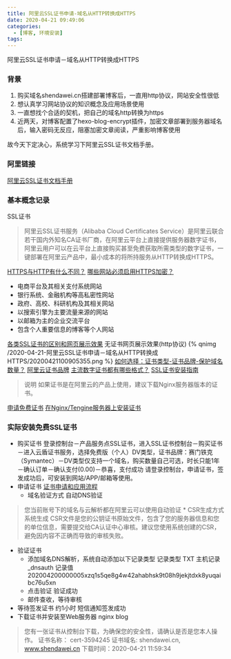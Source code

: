 ```yaml
---
title: 阿里云SSL证书申请-域名从HTTP转换成HTTPS
date: 2020-04-21 09:49:06
categories:
  - [博客, 环境安装]
tags:
---
```


阿里云SSL证书申请－域名从HTTP转换成HTTPS
### 背景
1. 购买域名shendawei.cn搭建部署博客后，一直用http协议，网站安全性很低
2. 想认真学习网站协议的知识概念及应用场景使用
3. 一直想找个合适的契机，把自己的域名http转换为https
4. 近两天，对博客配置了hexo-blog-encrypt插件，加密文章部署到服务器域名后，输入密码无反应，阻塞加密文章阅读，严重影响博客使用

故今天下定决心，系统学习下阿里云SSL证书文档手册。
<!--more-->

### 阿里链接
[阿里云SSL证书文档手册](https://help.aliyun.com/product/28533.html?spm=a2c4g.11186623.6.540.26b05927ZyyVB3)
### 基本概念记录
SSL证书
> 阿里云SSL证书服务（Alibaba Cloud Certificates Service）是阿里云联合若干国内外知名CA证书厂商，在阿里云平台上直接提供服务器数字证书，阿里云用户可以在云平台上直接购买甚至免费获取所需类型的数字证书，一键部署在阿里云产品中，最小成本的将所持服务从HTTP转换成HTTPS。

[HTTPS与HTTP有什么不同？](https://help.aliyun.com/document_detail/42229.html?spm=a2c4g.11186623.2.25.313b5fb77kOXWp#concept-mpn-q4p-ydb)
[哪些网站必须启用HTTPS加密？](https://help.aliyun.com/document_detail/42220.html?spm=a2c4g.11186623.2.27.313b5fb77kOXWp#concept-sx4-pdv-ydb)
* 电商平台及其相关支付系统网站
* 银行系统、金融机构等高私密性网站
* 政府、高校、科研机构及其相关网站
* 以搜索引擎为主要流量来源的网站
* 以邮箱为主的企业交流平台
* 包含个人重要信息的博客等个人网站

[各类SSL证书的区别和网页展示效果](https://help.aliyun.com/document_detail/44788.html?spm=a2c4g.11186623.2.43.313b5fb77kOXWp#concept-bkt-v4p-ydb)
无证书网页展示效果(http协议)
{% qnimg /2020-04-21-阿里云SSL证书申请－域名从HTTP转换成HTTPS/20200421100905355.png %}
[如何选择：证书类型-证书品牌-保护域名数量？](https://help.aliyun.com/knowledge_detail/48020.html?spm=a2c4g.11186623.4.2.1d3d2d23CKZCd2)
[阿里云证书品牌](https://help.aliyun.com/document_detail/28542.html?spm=a2c4g.11186623.2.13.2e1c6872JKJFMi#title-esd-zc5-4e5)
[主流数字证书都有哪些格式？](https://help.aliyun.com/knowledge_detail/42214.html#concept-a4g-mbv-ydb)
[SSL证书安装指南](https://help.aliyun.com/knowledge_detail/95505.html?spm=a2c4g.11186623.4.4.1d3d2d23CKZCd2)
> 说明 如果证书是在阿里云的产品上使用，建议下载Nginx服务器版本的证书。

[申请免费证书](https://help.aliyun.com/document_detail/148895.html?spm=a2c4g.11186623.6.631.313b5fb7TsZeAI)
[在Nginx/Tengine服务器上安装证书](https://help.aliyun.com/document_detail/98728.html?spm=a2c4g.11186623.2.12.2861625aSYtNdT#concept-n45-21x-yfb)

### 实际安装免费SSL证书
* 购买证书
登录控制台－产品服务点SSL证书，进入SSL证书控制台－购买证书－进入云盾证书服务，选择免费版（个人）DV类型，证书品牌：赛门铁克（Symantec）－DV类型仅支持一个域名，购买数量自己可选，时长只能1年－确认订单－确认支付(0.00)－恭喜，支付成功 请登录控制台，申请证书，签发成功后，可安装到网站/APP/邮箱等使用。
* 申请证书
[证书申请和应用流程](https://help.aliyun.com/document_detail/143013.html?spm=a2c4g.11186623.6.572.1d7b6872kWr0XU)
    * 域名验证方式
    自动DNS验证
> 您当前账号下的域名与云解析都在阿里云可以使用自动验证
    * CSR生成方式
    系统生成
> CSR文件是您的公钥证书原始文件，包含了您的服务器信息和您的单位信息，需要提交给CA认证中心审核。建议您使用系统创建的CSR，避免因内容不正确而导致的审核失败。

* 验证证书
    * 添加域名DNS解析，系统自动添加以下记录类型
    记录类型 TXT
    主机记录 _dnsauth
    记录值 202004200000005xzq1s5qe8g4w42ahabhsk9t08h9jekjtdxk8yuqaibc76u5xn
    * 点击验证
       验证成功
    * 邮件查收，等待审核
* 等待签发证书
    约1小时
    短信通知签发成功
* 下载证书并安装至Web服务器
    nginx blog
> 您有一张证书从控制台下载，为确保您的安全性，请确认是否是您本人操作。
证书名称： cert-3594245
证书域名:    shendawei.cn, www.shendawei.cn
下载时间：2020-04-21 11:59:34